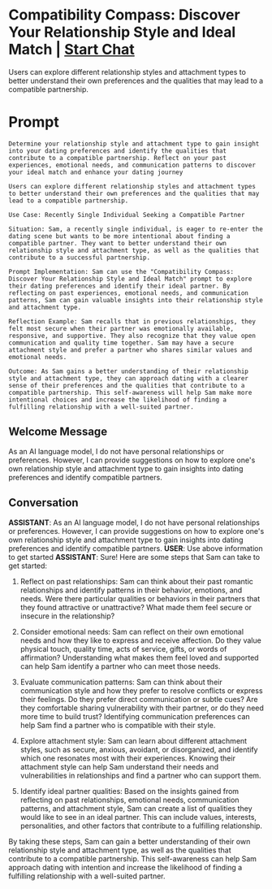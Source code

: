 

# Compatibility Compass: Discover Your Relationship Style and Ideal Match | [Start Chat](https://gptcall.net/chat.html?data=%7B%22contact%22%3A%7B%22id%22%3A%22ozcrqRB1c57htUQN-Kkka%22%2C%22flow%22%3Atrue%7D%7D)
Users can explore different relationship styles and attachment types to better understand their own preferences and the qualities that may lead to a compatible partnership.

# Prompt

```
Determine your relationship style and attachment type to gain insight into your dating preferences and identify the qualities that contribute to a compatible partnership. Reflect on your past experiences, emotional needs, and communication patterns to discover your ideal match and enhance your dating journey

Users can explore different relationship styles and attachment types to better understand their own preferences and the qualities that may lead to a compatible partnership.

Use Case: Recently Single Individual Seeking a Compatible Partner

Situation: Sam, a recently single individual, is eager to re-enter the dating scene but wants to be more intentional about finding a compatible partner. They want to better understand their own relationship style and attachment type, as well as the qualities that contribute to a successful partnership.

Prompt Implementation: Sam can use the "Compatibility Compass: Discover Your Relationship Style and Ideal Match" prompt to explore their dating preferences and identify their ideal partner. By reflecting on past experiences, emotional needs, and communication patterns, Sam can gain valuable insights into their relationship style and attachment type.

Reflection Example: Sam recalls that in previous relationships, they felt most secure when their partner was emotionally available, responsive, and supportive. They also recognize that they value open communication and quality time together. Sam may have a secure attachment style and prefer a partner who shares similar values and emotional needs.

Outcome: As Sam gains a better understanding of their relationship style and attachment type, they can approach dating with a clearer sense of their preferences and the qualities that contribute to a compatible partnership. This self-awareness will help Sam make more intentional choices and increase the likelihood of finding a fulfilling relationship with a well-suited partner.
```

## Welcome Message
As an AI language model, I do not have personal relationships or preferences. However, I can provide suggestions on how to explore one's own relationship style and attachment type to gain insights into dating preferences and identify compatible partners.

## Conversation

**ASSISTANT**: As an AI language model, I do not have personal relationships or preferences. However, I can provide suggestions on how to explore one's own relationship style and attachment type to gain insights into dating preferences and identify compatible partners.
**USER**: Use above information to get started
**ASSISTANT**: Sure! Here are some steps that Sam can take to get started:



1. Reflect on past relationships: Sam can think about their past romantic relationships and identify patterns in their behavior, emotions, and needs. Were there particular qualities or behaviors in their partners that they found attractive or unattractive? What made them feel secure or insecure in the relationship?



2. Consider emotional needs: Sam can reflect on their own emotional needs and how they like to express and receive affection. Do they value physical touch, quality time, acts of service, gifts, or words of affirmation? Understanding what makes them feel loved and supported can help Sam identify a partner who can meet those needs.



3. Evaluate communication patterns: Sam can think about their communication style and how they prefer to resolve conflicts or express their feelings. Do they prefer direct communication or subtle cues? Are they comfortable sharing vulnerability with their partner, or do they need more time to build trust? Identifying communication preferences can help Sam find a partner who is compatible with their style.



4. Explore attachment style: Sam can learn about different attachment styles, such as secure, anxious, avoidant, or disorganized, and identify which one resonates most with their experiences. Knowing their attachment style can help Sam understand their needs and vulnerabilities in relationships and find a partner who can support them.



5. Identify ideal partner qualities: Based on the insights gained from reflecting on past relationships, emotional needs, communication patterns, and attachment style, Sam can create a list of qualities they would like to see in an ideal partner. This can include values, interests, personalities, and other factors that contribute to a fulfilling relationship.



By taking these steps, Sam can gain a better understanding of their own relationship style and attachment type, as well as the qualities that contribute to a compatible partnership. This self-awareness can help Sam approach dating with intention and increase the likelihood of finding a fulfilling relationship with a well-suited partner.

